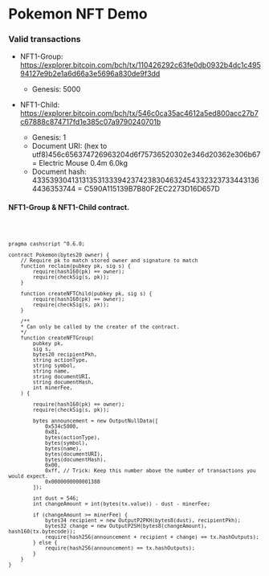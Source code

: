 # Pokemon NFT Demo


### Valid transactions

- NFT1-Group: https://explorer.bitcoin.com/bch/tx/110426292c63fe0db0932b4dc1c49594127e9b2e1a6d66a3e5696a830de9f3dd

    - Genesis: 5000

- NFT1-Child: https://explorer.bitcoin.com/bch/tx/546c0ca35ac4612a5ed800acc27b7c67888c874717fd1e385c07a9790240701b

    - Genesis: 1
    -  Document URI: (hex to utf8)456c656374726963204d6f75736520302e346d20362e306b67 = Electric Mouse 0.4m 6.0kg
    - Document hash: 4335393041313135313339423742383046324543323237334431364436353744 = C590A115139B7B80F2EC2273D16D657D

#### NFT1-Group & NFT1-Child contract.

<code>

    pragma cashscript ^0.6.0;

    contract Pokemon(bytes20 owner) {
        // Require pk to match stored owner and signature to match
        function reclaim(pubkey pk, sig s) {
            require(hash160(pk) == owner);
            require(checkSig(s, pk));
        }

        function createNFTChild(pubkey pk, sig s) {
            require(hash160(pk) == owner);
            require(checkSig(s, pk));
        }

        /**
        * Can only be called by the creater of the contract.
        */
        function createNFTGroup(
            pubkey pk,
            sig s,
            bytes20 recipientPkh,
            string actionType,
            string symbol,
            string name,
            string documentURI,
            string documentHash,
            int minerFee,
        ) {  

            require(hash160(pk) == owner);
            require(checkSig(s, pk));

            bytes announcement = new OutputNullData([
                0x534c5000,
                0x81,
                bytes(actionType),
                bytes(symbol),
                bytes(name),
                bytes(documentURI),
                bytes(documentHash),
                0x00,
                0xff, // Trick: Keep this number above the number of transactions you would expect.
                0x0000000000001388
            ]);

            int dust = 546;
            int changeAmount = int(bytes(tx.value)) - dust - minerFee;

            if (changeAmount >= minerFee) {
                bytes34 recipient = new OutputP2PKH(bytes8(dust), recipientPkh);
                bytes32 change = new OutputP2SH(bytes8(changeAmount), hash160(tx.bytecode));
                require(hash256(announcement + recipient + change) == tx.hashOutputs);
            } else {
                require(hash256(announcement) == tx.hashOutputs);
            }
        }
    }
</code>